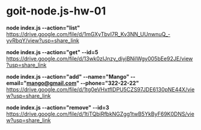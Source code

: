 # goit-node.js-hw-01

**node index.js --action="list"<br/>**
https://drive.google.com/file/d/1mGXyTbvI7R_Kv3NN_UUnwnuQ_-yvRbqY/view?usp=share_link

**node index.js --action="get" --id=5<br/>**
https://drive.google.com/file/d/13wk0zIJnzy_diyjBNilWgy005bEe92JE/view?usp=share_link

**node index.js --action="add" --name="Mango" --email="mango@gmail.com" --phone="322-22-22"<br/>**
https://drive.google.com/file/d/1tg0eVHxtfIDPU5CZS97JDE6130pNE44X/view?usp=share_link

**node index.js --action="remove" --id=3<br/>**
https://drive.google.com/file/d/1tiTQbiRfbkNGZgg1twB5YkByF69K0DNS/view?usp=share_link
